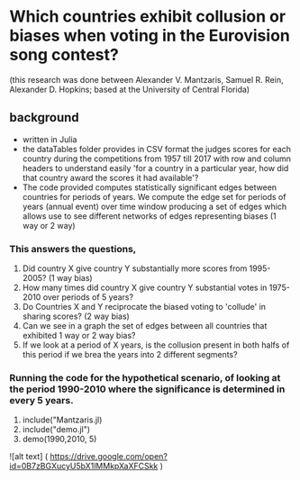 # Which countries exhibit collusion or biases when voting in the Eurovision song contest?
(this research was done between Alexander V. Mantzaris, Samuel R. Rein, Alexander D. Hopkins; based at the University of Central Florida)

## background 
* written in Julia
* the dataTables folder provides in CSV format the judges scores for each country during the competitions from 1957 till 2017 with row and column headers to understand easily 'for a country in a particular year, how did that country award the scores it had available'? 
* The code provided computes statistically significant edges between countries for periods of years. We compute the edge set for periods of years (annual event) over time window producing a set of edges which allows use to see different networks of edges representing biases (1 way or 2 way)

### This answers the questions, 
1. Did country X give country Y substantially more scores from 1995-2005? (1 way bias)
2. How many times did country X give country Y substantial votes in 1975-2010 over periods of 5 years?
3. Do Countries X and Y reciprocate the biased voting to 'collude' in sharing scores? (2 way bias)
4. Can we see in a graph the set of edges between all countries that exhibited 1 way or 2 way bias?
5. If we look at a period of X years, is the collusion present in both halfs of this period if we brea the years into 2 different segments?

### Running the code for the hypothetical scenario, of looking at the period 1990-2010 where the significance is determined in every 5 years.
1. include("Mantzaris.jl)
2. include("demo.jl")
3. demo(1990,2010, 5)

![alt text] ( https://drive.google.com/open?id=0B7zBGXucyU5bX1lMMkpXaXFCSkk )







